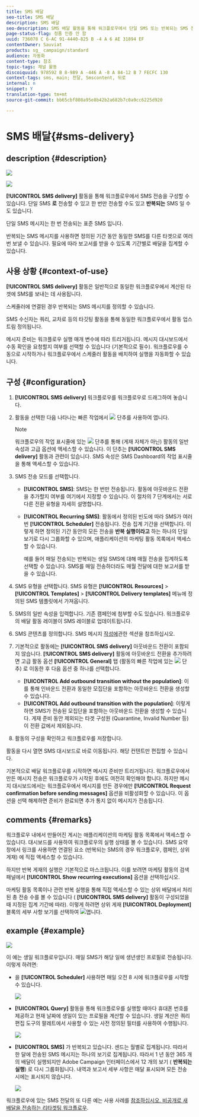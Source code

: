 ```yaml
---
title: SMS 배달
seo-title: SMS 배달
description: SMS 배달
seo-description: SMS 배달 활동을 통해 워크플로우에서 단일 SMS 또는 반복되는 SMS 전송을 구성할 수 있습니다.
page-status-flag: 정품 인증 안 함
uuid: 736078 C 6-AC 91-4440-825 B -4 A 6 AE 31894 EF
contentOwner: Sauviat
products: sg_ campaign/standard
audience: 자동화
content-type: 참조
topic-tags: 채널 활동
discoiquuid: 978592 B 8-989 A -446 A -8 A 84-12 B 7 FECFC 130
context-tags: sms, main; 전달, Smscontent, 뒤로
internal: n
snippet: Y
translation-type: tm+mt
source-git-commit: bb65cbf808a95e8b42b2a682b7c0a9cc6225d920

---
```



# SMS 배달{#sms-delivery}

## description {#description}

![](assets/sms.png)

![](assets/recurrentsms.png)

**[!UICONTROL SMS delivery]** 활동을 통해 워크플로우에서 SMS 전송을 구성할 수 있습니다. 단일 SMS **로** 전송할 수 있고 한 번만 전송할 수도 있고 **반복되는** SMS 일 수도 있습니다.

단일 SMS 메시지는 한 번 전송되는 표준 SMS 입니다.

반복되는 SMS 메시지를 사용하면 정의된 기간 동안 동일한 SMS를 다른 타겟으로 여러 번 보낼 수 있습니다. 필요에 따라 보고서를 받을 수 있도록 기간별로 배달을 집계할 수 있습니다.

## 사용 상황 {#context-of-use}

**[!UICONTROL SMS delivery]** 활동은 일반적으로 동일한 워크플로우에서 계산된 타겟에 SMS를 보내는 데 사용됩니다.

스케줄러에 연결된 경우 반복되는 SMS 메시지를 정의할 수 있습니다.

SMS 수신자는 쿼리, 교차로 등의 타깃팅 활동을 통해 동일한 워크플로우에서 활동 업스트림 정의됩니다.

메시지 준비는 워크플로우 실행 매개 변수에 따라 트리거됩니다. 메시지 대시보드에서 수동 확인을 요청할지 여부를 선택할 수 있습니다 (기본적으로 필수). 워크플로우를 수동으로 시작하거나 워크플로우에서 스케줄러 활동을 배치하여 실행을 자동화할 수 있습니다.

## 구성 {#configuration}

1. **[!UICONTROL SMS delivery]** 워크플로우를 워크플로우로 드래그하여 놓습니다.
1. 활동을 선택한 다음 나타나는 빠른 작업에서 ![](assets/edit_darkgrey-24px.png) 단추를 사용하여 엽니다.

   >[!NOTE]
   >
   >워크플로우의 작업 표시줄에 있는 ![](assets/dlv_activity_params-24px.png) 단추를 통해 (게재 자체가 아닌) 활동의 일반 속성과 고급 옵션에 액세스할 수 있습니다. 이 단추는 **[!UICONTROL SMS delivery]** 활동과 관련이 있습니다. SMS 속성은 SMS Dashboard의 작업 표시줄을 통해 액세스할 수 있습니다.

1. SMS 전송 모드를 선택합니다.

   * **[!UICONTROL SMS]**: SMS는 한 번만 전송됩니다. 활동에 아웃바운드 전환을 추가할지 여부를 여기에서 지정할 수 있습니다. 이 절차의 7 단계에서는 서로 다른 전환 유형을 자세히 설명합니다.
   * **[!UICONTROL Recurring SMS]**: 활동에서 정의된 빈도에 따라 SMS가 여러 번 **[!UICONTROL Scheduler]** 전송됩니다. 전송 집계 기간을 선택합니다. 이렇게 하면 정의된 기간 동안의 모든 전송을 **반복 실행이라고** 하는 하나의 단일 보기로 다시 그룹화할 수 있으며, 애플리케이션의 마케팅 활동 목록에서 액세스할 수 있습니다.

      예를 들어 매일 전송되는 반복되는 생일 SMS에 대해 매월 전송을 집계하도록 선택할 수 있습니다. SMS를 매일 전송하더라도 매월 전달에 대한 보고서를 받을 수 있습니다.

1. SMS 유형을 선택합니다. SMS 유형은 **[!UICONTROL Resources]** &gt; **[!UICONTROL Templates]** &gt; **[!UICONTROL Delivery templates]** 메뉴에 정의된 SMS 템플릿에서 가져옵니다.
1. SMS의 일반 속성을 입력합니다. 기존 캠페인에 첨부할 수도 있습니다. 워크플로우의 배달 활동 레이블이 SMS 레이블로 업데이트됩니다.
1. SMS 콘텐츠를 정의합니다. SMS 메시지 [작성에](../../channels/using/creating-an-sms-message.md)관한 섹션을 참조하십시오.
1. 기본적으로 활동에는 **[!UICONTROL SMS delivery]** 아웃바운드 전환이 포함되지 않습니다. **[!UICONTROL SMS delivery]** 활동에 아웃바운드 전환을 추가하려면 고급 활동 옵션 **[!UICONTROL General]** 탭 (활동의 빠른 작업에 있는 ![](assets/dlv_activity_params-24px.png) 단추) 로 이동한 후 다음 옵션 중 하나를 선택합니다.

   * **[!UICONTROL Add outbound transition without the population]**: 이를 통해 인바운드 전환과 동일한 모집단을 포함하는 아웃바운드 전환을 생성할 수 있습니다.
   * **[!UICONTROL Add outbound transition with the population]**: 이렇게 하면 SMS가 전송된 모집단을 포함하는 아웃바운드 전환을 생성할 수 있습니다. 게재 준비 동안 제외되는 타겟 구성원 (Quarantine, Invalid Number 등) 이 전환 값에서 제외됩니다.

1. 활동의 구성을 확인하고 워크플로우를 저장합니다.

활동을 다시 열면 SMS 대시보드로 바로 이동됩니다. 해당 컨텐트만 편집할 수 있습니다.

기본적으로 배달 워크플로우를 시작하면 메시지 준비만 트리거됩니다. 워크플로우에서 만든 메시지 전송은 워크플로우가 시작된 후에도 여전히 확인해야 합니다. 하지만 메시지 대시보드에서는 워크플로우에서 메시지를 만든 경우에만 **[!UICONTROL Request confirmation before sending messages]** 옵션을 비활성화할 수 있습니다. 이 옵션을 선택 해제하면 준비가 완료되면 추가 통지 없이 메시지가 전송됩니다.

## comments {#remarks}

워크플로우 내에서 만들어진 게시는 애플리케이션의 마케팅 활동 목록에서 액세스할 수 있습니다. 대시보드를 사용하여 워크플로우의 실행 상태를 볼 수 있습니다. SMS 요약 창에서 링크를 사용하면 연결된 요소 (반복되는 SMS의 경우 워크플로우, 캠페인, 상위 게재) 에 직접 액세스할 수 있습니다.

하지만 반복 게재의 실행은 기본적으로 마스크됩니다. 이를 보려면 마케팅 활동의 검색 패널에서 **[!UICONTROL Show recurring executions]** 옵션을 선택하십시오.

마케팅 활동 목록이나 관련 반복 실행을 통해 직접 액세스할 수 있는 상위 배달에서 처리된 총 전송 수를 볼 수 있습니다 ( **[!UICONTROL SMS delivery]** 활동이 구성되었을 때 지정된 집계 기간에 따라). 이렇게 하려면 상위 게재 **[!UICONTROL Deployment]** 블록의 세부 사항 보기를 선택하여 ![](assets/wkf_dlv_detail_button.png)엽니다.

## example {#example}

![](assets/wkf_sms_example_1.png)

이 예는 생일 워크플로우입니다. 매일 SMS가 해당 일에 생년생인 프로필로 전송됩니다. 이렇게 하려면:

* 을 **[!UICONTROL Scheduler]** 사용하면 매일 오전 8 시에 워크플로우를 시작할 수 있습니다.

   ![](assets/wkf_delivery_example_2.png)

* **[!UICONTROL Query]** 활동을 통해 워크플로우를 실행할 때마다 휴대폰 번호를 제공하고 현재 날짜에 생일이 있는 프로필을 계산할 수 있습니다. 생일 계산은 쿼리 편집 도구의 팔레트에서 사용할 수 있는 사전 정의된 필터를 사용하여 수행됩니다.

   ![](assets/wkf_delivery_example_3.png)

* **[!UICONTROL SMS]** 가 반복되고 있습니다. 센드는 월별로 집계됩니다. 따라서 한 달에 전송된 SMS 메시지는 하나의 보기로 집계됩니다. 따라서 1 년 동안 365 개의 배달이 실행되지만 Adobe Campaign 인터페이스에서 12 개의 보기 ( **반복되는 실행**) 로 다시 그룹화됩니다. 내역과 보고서 세부 사항은 매달 표시되며 모든 전송 시에는 표시되지 않습니다.

   ![](assets/wkf_sms_example_4.png)

워크플로우에 있는 SMS 전달의 또 다른 예는 사용 사례를 [참조하십시오. 비공개로 새 배달을 전송하는 리타겟팅 워크플로우](../../automating/using/workflow-cross-channel-retargeting.md).
